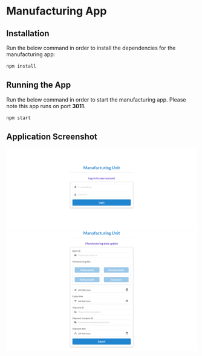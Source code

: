 # Manufacturing App
## Installation
Run the below command in order to install the dependencies for the manufacturing app:
```sh
npm install 
```
## Running the App
Run the below command in order to start the manufacturing app. Please note this app runs on port **3011**.
```sh
npm start 
```


## Application Screenshot

![Output](/images/manufacturingapp/manufacturingappscreenshot1.png)
![Output](/images/manufacturingapp/manufacturingappscreenshot2.png)